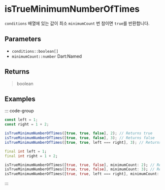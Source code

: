# isTrueMinimumNumberOfTimes <Lang dart js />

`conditions` 배열에 있는 값이 최소 `minimumCount` 번 참이면 `true`를 반환합니다.

## Parameters

- `conditions::boolean[]`
- `minimumCount::number` <span class="named">Dart:Named</span>

## Returns

> boolean

## Examples

::: code-group

```javascript [JavaScript]
const left = 1;
const right = 1 + 2;

isTrueMinimumNumberOfTimes([true, true, false], 2); // Returns true
isTrueMinimumNumberOfTimes([true, true, false], 3); // Returns false
isTrueMinimumNumberOfTimes([true, true, left === right], 3); // Returns false
```

```dart [Dart]
final int left = 1;
final int right = 1 + 2;

isTrueMinimumNumberOfTimes([true, true, false], minimumCount: 2); // Returns true
isTrueMinimumNumberOfTimes([true, true, false], minimumCount: 3); // Returns false
isTrueMinimumNumberOfTimes([true, true, left === right], minimumCount: 3); // Returns false
```

:::
